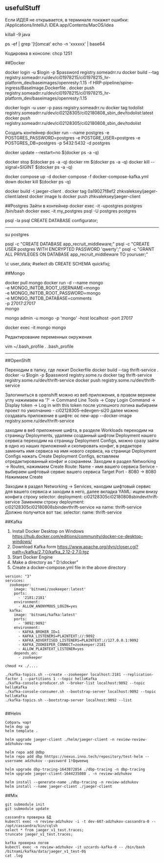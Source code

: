 ## usefulStuff

Если ИДЕЯ не открывается, в терминале покажет ошибки:  /Applications/IntelliJ\ IDEA.app/Contents/MacOS/idea

killall -9 java

ps -ef | grep '[t]omcat'
echo -n 'xxxxxx' | base64

Кодировка в консоле: chcp 1251

##Docker

docker login -u $login -p $password registry.someadrr.ru
docker build --tag registry.someadrr.ru/dev/ci01978215/ci01978215_hr-platform_dev/baseimages/openresty:1.15 -f HRP-pipeline/spine-ingress/BaseImage.Dockerfile .
docker push registry.someadrr.ru/dev/ci01978215/ci01978215_hr-platform_dev/baseimages/openresty:1.15

docker login -u user -p pass registry.someadrr.ru
docker tag todolist registry.someadrr.ru/dev/ci02128305/ci02180808_sbin_dev/todolist:latest
docker push registry.someadrr.ru/dev/ci02128305/ci02180808_sbin_dev/todolist

Создать контейнер
docker run --name postgres -e POSTGRES_PASSWORD=postgres -e POSTGRE_USER=postgres -e POSTGRES_DB=postgres -p 5432:5432 -d postgres

docker update --restart=no $(docker ps -a -q)

docker stop $(docker ps -a -q)
docker rm $(docker ps -a -q)
docker kill --signal=SIGINT $(docker ps -a -q)

docker compose up -d
docker-compose -f docker-compose-kafka.yml down
docker kill $(docker ps -q)

docker build -t jaeger-client .
docker tag 0a19027f8ef2 zhkvaleksey/jaeger-client:latest 
docker image ls 
docker push zhkvaleksey/jaeger-client 

##Postgres
Зайти в контейнер
docker exec -it -upostgres postgres /bin/bash
docker exec -it my_postgres psql -U postgres postgres

psql -la
psql
CREATE DATABASE configurator;

---
su postgres

psql -c "CREATE DATABASE app_recruit_middleware;"
psql -c "CREATE USER postgres WITH ENCRYPTED PASSWORD 'qwerty';"
psql -c "GRANT ALL PRIVILEGES ON DATABASE app_recruit_middleware TO youruser;"

\c user_data; #select db
CREATE SCHEMA quickfixj;


##Mongo

docker pull mongo
docker run -d --name mongo \
-e MONGO_INITDB_ROOT_USERNAME=mongo \
-e MONGO_INITDB_ROOT_PASSWORD=mongo \
-e MONGO_INITDB_DATABASE=comments \
-p 27017:27017 \
mongo

mongo admin -u mongo -p 'mongo' -host localhost -port 27017

docker exec -it mongo mongo



Редактирование переменных окружения

vim ~/.bash_profile
    . .bash_profile

--------
##OpenShift

Переходим в папку, где лежит Dockerfile
    docker build --tag thrift-service .
    docker -u $login -p $password registry.some.ru
    docker tag thrift-service registry.some.ru/dev/thrift-service
    docker push registry.some.ru/dev/thrift-service

Залогиниться в openshift можно из веб приложения, в правом верхнем углу нажимаем на '?' -> Command Line Tools -> Copy Login Command -> Display token -> Log in with this token
после успешного логина выбираем проект по умолчанию - ci02128305-edevgen-si20
далее можно создавать приложение в шифте:
    oc new-app --docker-image registry.some.ru/dev/thrift-service

заходим в веб приложение шифта, в разделе Workloads переходим на страницу Deployments, удаляем созданный шифтом Deployment нашего сервиса
переходим на страницу Deployment Configs, можно сразу зайти в одно из наших приложений и скопировать конфиг, в редакторе заменить имя сервиса на имя нового сервиса, на странице Deployment Configs нажать Create Deployment Configs, вставляем отредактированный конфиг и сохраняем.
  Заходим в раздел Networking -> Routes, нажимаем Create Route:
    Name - имя вашего сервиса
    Serivce - выбираем шифтовый сервис вашего сервиса
    Target Port - 8080 -> 8080
    Нажимаем Create

  Заходим в раздел Networking -> Services, находим шифтовый сервис для вашего сервиса и заходим в него, далее вкладка YAML:
    ищем внизу конфига строку
  selector:
    deployment: ci02128305ci02180808sbindevthrift-service
  Заменяем строку deployment: ci02128305ci02180808sbindevthrift-service на name: thrift-service
  Должно получится вот так:
    selector:
      name: thrift-service
      
##Kafka

1. Install Docker Desktop on Windows https://hub.docker.com/editions/community/docker-ce-desktop-windows/
2. Download Kafka form https://www.apache.org/dyn/closer.cgi?path=/kafka/2.7.0/kafka_2.12-2.7.0.tgz
3. Start Docker Engine
4. Make a directory as “ D:\docker”
5. Create a docker-compose.yml file in the above directory

```
version: "3"
services:
  zookeeper:
    image: 'bitnami/zookeeper:latest'
    ports:
      - '2181:2181'
    environment:
      - ALLOW_ANONYMOUS_LOGIN=yes
  kafka:
    image: 'bitnami/kafka:latest'
    ports:
      - '9092:9092'
    environment:
      - KAFKA_BROKER_ID=1
      - KAFKA_LISTENERS=PLAINTEXT://:9092
      - KAFKA_ADVERTISED_LISTENERS=PLAINTEXT://127.0.0.1:9092
      - KAFKA_ZOOKEEPER_CONNECT=zookeeper:2181
      - ALLOW_PLAINTEXT_LISTENER=yes
    depends_on:
      - zookeeper
```
```
chmod +x ./....

./kafka-topics.sh --create --zookeeper localhost:2181 --replication-factor 1 --partitions 1 --topic helloKafka
./kafka-console-producer.sh --broker-list localhost:9092 --topic helloKafka
./kafka-console-consumer.sh --bootstrap-server localhost:9092 --topic helloKafka    
./kafka-topics.sh --bootstrap-server localhost:9092 --list


```

##Helm

```
Собрать чарт   
helm dep up 
helm template . 

helm upgrade jaeger-client ./helm/jaeger-client -n review-review-adzhukov-new

helm repo add @dbp 
helm repo add dbp hhttps://nexus.inno.tech/repository/test-helm --username adzhukov --password 1!Qqweewq

helm upgrade dbp-tracing-1643872854 ./dbp-tracing -n dbp-tracing 
helm upgrade jaeger-client-1644235080 . -n review-adzhukov

helm install --generate-name ./dbp-tracing -n review-adzhukov
helm install --name jaeger-client ./jaeger-client
```

##Mix
```
git submodule init 
git submodule update  

cassandra проверка БД
kubectl exec -n review-adzhukov -i -t dev-607-adzhukov-cassandra-0 -- /opt/cassandra/bin/cqlsh 
select * from jaeger_v1_test.traces;
truncate jaeger_v1_test.traces;

kafka проверка логов
kubectl exec -n review-adzhukov -it uzcards-kafka-0 -- /bin/bash
/bitnami/kafka/data/jaeger_v1_test-0$
cat .log 

```
